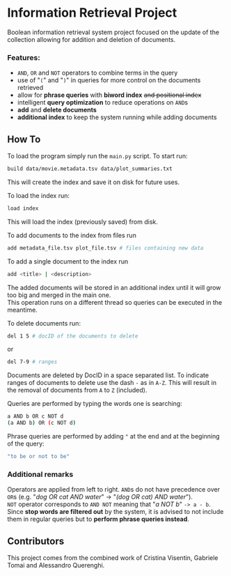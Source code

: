 # Information Retrieval Project
Boolean information retrieval system project focused on the update of the collection allowing for addition and deletion of documents.  
### Features:
- `AND`, `OR` and `NOT` operators to combine terms in the query
- use of "`(`" and "`)`" in queries for more control on the documents retrieved
- allow for **phrase queries** with **biword index** <del>and positional index</del>
- intelligent **query optimization** to reduce operations on `AND`s
- **add** and **delete documents**
- **additional index** to keep the system running while adding documents
## How To
To load the program simply run the `main.py` script. To start run:
```bash
build data/movie.metadata.tsv data/plot_summaries.txt
```
This will create the index and save it on disk for future uses.  

To load the index run:
```bash
load index
```
This will load the index (previously saved) from disk.

To add documents to the index from files run
```bash
add metadata_file.tsv plot_file.tsv # files containing new data
```
To add a single document to the index run
```bash
add <title> | <description>
```
The added documents will be stored in an additional index until it will grow too big and merged in the main one.  
This operation runs on a different thread so queries can be executed in the meantime.

To delete documents run:
```bash
del 1 5 # docID of the documents to delete
```
or
```bash
del 7-9 # ranges
```
Documents are deleted by DocID in a space separated list. To indicate ranges of documents to delete use the dash `-` as in `A-Z`. This will result in the removal of documents from `A` to `Z` (included).

Queries are performed by typing the words one is searching:
```bash
a AND b OR c NOT d
(a AND b) OR (c NOT d)
```

Phrase queries are performed by adding `"` at the end and at the beginning of the query:
```bash
"to be or not to be"
```

### Additional remarks
Operators are applied from left to right. `AND`s do not have precedence over `OR`s (e.g. "_dog OR cat AND water_" -> "_(dog OR cat) AND water_").  
`NOT` operator corresponds to `AND NOT` meaning that "_a NOT b_" `-> a - b`.  
Since **stop words are filtered out** by the system, it is advised to not include them in regular queries but to **perform phrase queries instead**.

## Contributors
This project comes from the combined work of Cristina Visentin, Gabriele Tomai and Alessandro Querenghi.